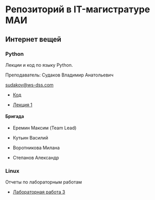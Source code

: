 # Репозиторий в IT-магистратуре МАИ

## Интернет вещей

### Python

Лекции и код по языку Python.

Преподаватель: Судаков Владимир Анатольевич

sudakov@ws-dss.com

* [Код](https://github.com/MaximDmitrievich/IT-master/tree/master/Python/Code)

* [Лекция 1](https://github.com/MaximDmitrievich/IT-master/blob/master/Python/Lection/Lection_1_7_9_2019.md)

#### Бригада

* Еремин Максим (Team Lead)

* Кутьин Василий

* Воротникова Милана

* Степанов Александр


### Linux

Отчеты по лабораторным работам 

* [Лабораторная работа 3](https://github.com/MaximDmitrievich/IT-master/blob/master/Linux/Lab_3/LW3_Report.md)
